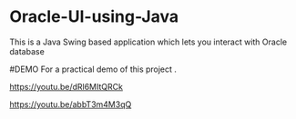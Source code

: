 # Oracle-UI-using-Java
This is a Java Swing based application which lets you interact with Oracle database


#DEMO 
For a practical demo of this project .

https://youtu.be/dRl6MItQRCk

https://youtu.be/abbT3m4M3qQ
